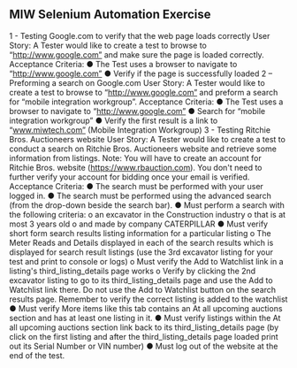 ## MIW Selenium Automation Exercise 

1 - Testing Google.com to verify that the web page loads correctly
User Story:  A Tester would like to create a test to browse to “http://www.google.com” and make sure the page is loaded correctly.
Acceptance Criteria:
●	The Test uses a browser to navigate to “http://www.google.com” 
●	Verify if the page is successfully loaded
2 – Preforming a search on Google.com 
User Story:  A Tester would like to create a test to browse to “http://www.google.com” and preform a search for “mobile integration workgroup”.
Acceptance Criteria:
●	The Test uses a browser to navigate to “http://www.google.com” 
●	Search for “mobile integration workgroup”
●	Verify the first result is a link to “www.miwtech.com” (Mobile Integration Workgroup)
3 - Testing Ritchie Bros. Auctioneers website
User Story:  A Tester would like to create a test to conduct a search on Ritchie Bros. Auctioneers website and retrieve some information from listings.
Note: You will have to create an account for Ritchie Bros. website (https://www.rbauction.com). You don't need to further verify your account for bidding once your email is verified.
Acceptance Criteria:
●	The search must be performed with your user logged in.
●	The search must be performed using the advanced search (from the drop-down beside the search bar).
●	Must perform a search with the following criteria:
o	an excavator in the Construction industry
o	that is at most 3 years old
o	and made by company CATERPILLAR
●	Must verify short form search results listing information for a particular listing
o	The Meter Reads and Details displayed in each of the search results which is displayed for search result listings (use the 3rd excavator listing for your test and print to console or logs)
o	Must verify the Add to Watchlist link in a listing's third_listing_details page works 
o	Verify by clicking the 2nd excavator listing to go to its third_listing_details page and use the Add to Watchlist link there. Do not use the Add to Watchlist button on the search results page. Remember to verify the correct listing is added to the watchlist
●	Must verify More items like this tab contains an At all upcoming auctions section and has at least one listing in it.
●	Must verify listings within the At all upcoming auctions section link back to its third_listing_details page (by click on the first listing and after the third_listing_details page loaded print out its Serial Number or VIN number)
●	Must log out of the website at the end of the test.

